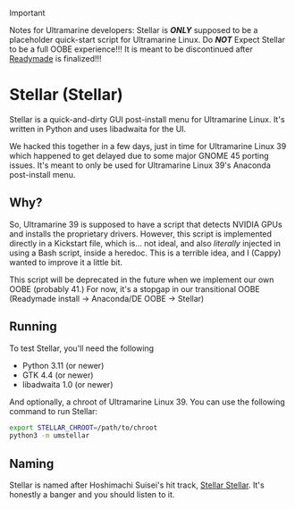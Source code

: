 > [!IMPORTANT]
> Notes for Ultramarine developers: Stellar is ***ONLY*** supposed to be a placeholder quick-start script for Ultramarine Linux. Do ***NOT*** Expect Stellar to be a full OOBE experience!!!
> It is meant to be discontinued after [Readymade](https://github.com/FyraLabs/readymade) is finalized!!!


# Stellar (Stellar)

Stellar is a quick-and-dirty GUI post-install menu for Ultramarine Linux. It's written in Python and uses libadwaita for the UI.

We hacked this together in a few days, just in time for Ultramarine Linux 39 which happened to get delayed due to some major GNOME 45 porting issues. It's meant to only be used for Ultramarine Linux 39's Anaconda post-install menu.

## Why?

So, Ultramarine 39 is supposed to have a script that detects NVIDIA GPUs and installs the proprietary drivers. However, this script is implemented directly in a Kickstart file, which is... not ideal, and also _literally_ injected in using a Bash script, inside a heredoc. This is a terrible idea, and I (Cappy) wanted to improve it a little bit.

This script will be deprecated in the future when we implement our own OOBE (probably 41.) For now, it's a stopgap in our transitional OOBE (Readymade install -> Anaconda/DE OOBE -> Stellar)

## Running

To test Stellar, you'll need the following

- Python 3.11 (or newer)
- GTK 4.4 (or newer)
- libadwaita 1.0 (or newer)

And optionally, a chroot of Ultramarine Linux 39. You can use the following command to run Stellar:

```sh
export STELLAR_CHROOT=/path/to/chroot
python3 -m umstellar
```

## Naming

Stellar is named after Hoshimachi Suisei's hit track, [Stellar Stellar]. It's honestly a banger and you should listen to it.

[Stellar Stellar]: https://youtu.be/a51VH9BYzZA
